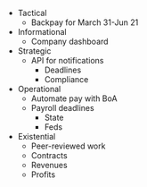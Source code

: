 - Tactical
  - Backpay for March 31-Jun 21  
- Informational
  - Company dashboard 
- Strategic
   - API for notifications
      - Deadlines
      - Compliance  
- Operational
  - Automate pay with BoA
  - Payroll deadlines
     - State
     - Feds 
- Existential
   - Peer-reviewed work
   - Contracts
   - Revenues
   - Profits 
